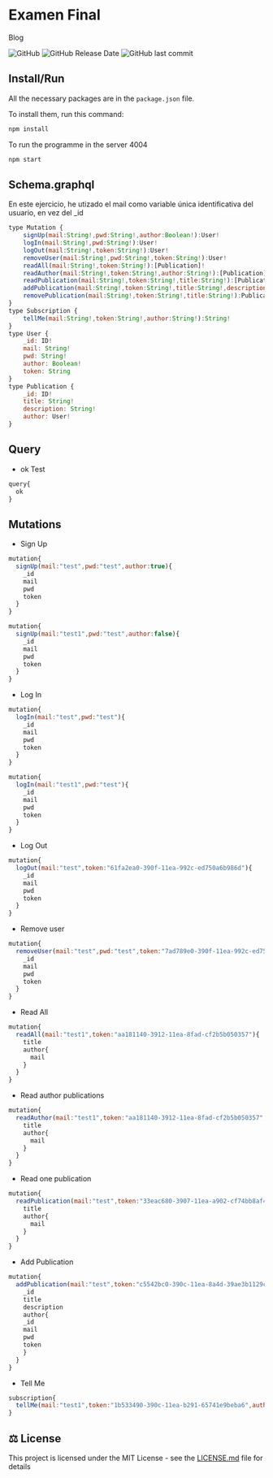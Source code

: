 # Examen Final

Blog

![GitHub](https://img.shields.io/github/license/lfresnog/Blog_ExamenFinal)
![GitHub Release Date](https://img.shields.io/github/release-date/lfresnog/Blog_ExamenFinal)
![GitHub last commit](https://img.shields.io/github/last-commit/lfresnog/Blog_ExamenFinal)

## Install/Run

All the necessary packages are in the `package.json` file.

To install them, run this command:

```js
npm install
```

To run the programme in the server 4004

```js
npm start
```

## Schema.graphql
En este ejercicio, he utizado el mail como variable única identificativa del usuario, en vez del _id

```js
type Mutation {
    signUp(mail:String!,pwd:String!,author:Boolean!):User!
    logIn(mail:String!,pwd:String!):User!
    logOut(mail:String!,token:String!):User!
    removeUser(mail:String!,pwd:String!,token:String!):User!
    readAll(mail:String!,token:String!):[Publication]!
    readAuthor(mail:String!,token:String!,author:String!):[Publication]!
    readPublication(mail:String!,token:String!,title:String!):[Publication]!
    addPublication(mail:String!,token:String!,title:String!,description:String!):Publication!
    removePublication(mail:String!,token:String!,title:String!):Publication!
}
type Subscription {
    tellMe(mail:String!,token:String!,author:String!):String!
}
type User {
    _id: ID!
    mail: String!
    pwd: String!
    author: Boolean!
    token: String
}
type Publication {
    _id: ID!
    title: String!
    description: String!
    author: User!
}
```

## Query

- ok Test

```js
query{
  ok
}
```

## Mutations

- Sign Up

```js
mutation{
  signUp(mail:"test",pwd:"test",author:true){
    _id
    mail
    pwd
    token
  }
}

mutation{
  signUp(mail:"test1",pwd:"test",author:false){
    _id
    mail
    pwd
    token
  }
}
```

- Log In

```js
mutation{
  logIn(mail:"test",pwd:"test"){
    _id
    mail
    pwd
    token
  }
}

mutation{
  logIn(mail:"test1",pwd:"test"){
    _id
    mail
    pwd
    token
  }
}
```

- Log Out

```js
mutation{
  logOut(mail:"test",token:"61fa2ea0-390f-11ea-992c-ed750a6b986d"){
    _id
    mail
    pwd
    token
  }
}
```

- Remove user

```js
mutation{
  removeUser(mail:"test",pwd:"test",token:"7ad789e0-390f-11ea-992c-ed750a6b986d"){
    _id
    mail
    pwd
    token
  }
}
```

- Read All

```js
mutation{
  readAll(mail:"test1",token:"aa181140-3912-11ea-8fad-cf2b5b050357"){
    title
    author{
      mail
    }
  }
}
```

- Read author publications

```js
mutation{
  readAuthor(mail:"test1",token:"aa181140-3912-11ea-8fad-cf2b5b050357",author:"test"){
    title
    author{
      mail
    }
  }
}
```

- Read one publication

```js
mutation{
  readPublication(mail:"test",token:"33eac680-3907-11ea-a902-cf74bb8af46c",title:"test"){
    title
    author{
      mail
    }
  }
}
```

- Add Publication

```js
mutation{
  addPublication(mail:"test",token:"c5542bc0-390c-11ea-8a4d-39ae3b1129ce",title:"test",description:"test"){
    _id
    title
    description
    author{
    _id
    mail
    pwd
    token
    }
  }
}
```

- Tell Me

```js
subscription{
  tellMe(mail:"test1",token:"1b533490-390c-11ea-b291-65741e9beba6",author:"test")
}
```

## ⚖️ License

This project is licensed under the MIT License - see the [LICENSE.md](https://github.com/lfresnog/Blog_ExamenFinal/LICENSE) file for details